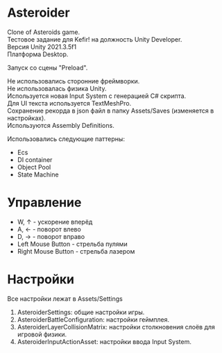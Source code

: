 # Asteroider
Clone of Asteroids game.<br />
Тестовое задание для Kefir! на должность Unity Developer.<br />
Версия Unity 2021.3.5f1<br />
Платформа Desktop.<br />

Запуск со сцены "Preload".

Не использовались сторонние фреймворки.<br />
Не использовалась физика Unity.<br />
Используется новая Input System с генерацией C# скрипта.<br />
Для UI текста используется TextMeshPro.<br />
Сохранение рекорда в json файл в папку Assets/Saves (изменяется в настройках).<br />
Используются Assembly Definitions.<br />

Использовались следующие паттерны:
* Ecs
* DI container
* Object Pool
* State Machine

# Управление
* W, ↑ - ускорение вперёд
* A, ← - поворот влево
* D, → - поворот вправо
* Left Mouse Button - стрельба пулями
* Right Mouse Button - стрельба лазером

# Настройки
Все настройки лежат в Assets/Settings
1. AsteroiderSettings: общие настройки игры.
2. AsteroiderBattleConfiguration: настройки геймплея.
3. AsteroiderLayerCollisionMatrix: настройки столкновения слоёв для игровой физики.
4. AsteroiderInputActionAsset: настройки ввода Input System.
